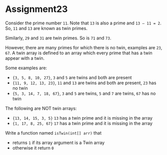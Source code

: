 # Assignment23

Consider the prime number `11`. Note that `13` is also a prime and `13 – 11 = 2`. So, `11` and `13` are known as twin primes.

Similarly, `29` and `31` are twin primes. So is `71` and `73`.

However, there are many primes for which there is no twin, examples are `23`, `67`. A twin array is defined to an array which every prime that has a twin appear with a twin.

Some examples are:

* `{3, 5, 8, 10, 27}`, `3` and `5` are twins and both are present
* `{11, 9, 12, 13, 23}`, `11` and `13` are twins and both are present, `23` has no twin
* `{5, 3, 14, 7, 18, 67}`, `3` and `5` are twins, `5` and `7` are twins, `67` has no twin

The following are NOT twin arrays:

* `{13, 14, 15, 3, 5}` `13` has a twin prime and it is missing in the array
* `{1, 17, 8, 25, 67}` `17` has a twin prime and it is missing in the array

Write a function named `isTwin(int[] arr)` that

* returns `1` if its array argument is a Twin array
* otherwise it return `0`
